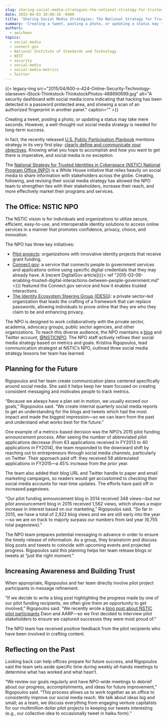 ```yaml
---
slug: sharing-social-media-strategies-the-national-strategy-for-trusted-identities-in-cyberspace-program-office
date: 2015-04-03 10:00:10 -0400
title: 'Sharing Social Media Strategies: The National Strategy for Trusted Identities in Cyberspace Program Office'
summary: 'Creating a tweet, posting a photo, or updating a status may take mere seconds. However, a well-thought-out social media strategy is needed for long-term success. In fact, the recently released U.S. Public Participation Playbook mentions strategy in its very first play: clearly define and communicate your objectives. Knowing what you hope to accomplish and how'
authors:
  - awichman
topics:
  - social-media
  - connect-gov
  - National Institute of Standards and Technology
  - NIST
  - security
  - social-media
  - social-media-metrics
  - Twitter
---
```


{{< legacy-img src="2015/04/600-x-424-Online-Security-Technology-olarseven-iStock-Thinkstock-ThinkstockPhotos-488690699.jpg" alt="A security dashboard with social media icons indicating that hacking has been detected in a password protected area, and showing a scan of an authorized fingerprint in another panel." caption="" >}} 

Creating a tweet, posting a photo, or updating a status may take mere seconds. However, a well-thought-out social media strategy is needed for long-term success.

In fact, the recently released [U.S. Public Participation Playbook](https://participation.usa.gov/) mentions strategy in its very first play: [clearly define and communicate your objectives](https://participation.usa.gov/#play1). Knowing what you hope to accomplish and how you want to get there is imperative, and social media is no exception.

The [National Strategy for Trusted Identities in Cyberspace (NSTIC) National Program Office (NPO)](http://www.nist.gov/nstic/) is a White House initiative that relies heavily on social media to share information with stakeholders across the globe. Creating, following, and revising their social media strategy has allowed the NPO team to strengthen ties with their stakeholders, increase their reach, and more effectively market their programs and services.

## The Office: NSTIC NPO

The NSTIC vision is for individuals and organizations to utilize secure, efficient, easy-to-use, and interoperable identity solutions to access online services in a manner that promotes confidence, privacy, choice, and innovation.

The NPO has three key initiatives:

  * [Pilot projects](http://www.nist.gov/nstic/pilots.html): organizations with innovative identity projects that receive grant funding.
  * [Connect.gov](https://www.connect.gov/): a service that connects people to government services and applications online using specific digital credentials that they may already have. A [recent DigitalGov article]({{< ref "2015-03-06-enabling-trusted-digital-interactions-between-people-government.md" >}}) featured the Connect.gov service and how it enables trusted interactions.
  * [The Identity Ecosystem Steering Group (IDESG)](http://www.nist.gov/nstic/about-idesg.html): a private sector-led organization that leads the crafting of a framework that can replace passwords, allowing individuals to prove online that they are who they claim to be and enhancing privacy.

The NPO is designed to work collaboratively with the private sector, academia, advocacy groups, public sector agencies, and other organizations. To reach this diverse audience, the NPO maintains a [blog](http://nstic.blogs.govdelivery.com/) and Twitter account, [@NSTICNPO](https://twitter.com/NSTICNPO). The NPO staff actively refines their social media strategy based on metrics and goals. Kristina Rigopoulos, lead communication strategist at NSTIC’s NPO, outlined three social media strategy lessons her team has learned.

## Planning for the Future

Rigopoulos and her team create communication plans centered specifically around social media. She said it helps keep her team focused on creating consistent messaging and motivates people to track metrics.

“Because we always have a plan set in motion, we usually exceed our goals,” Rigopoulos said. “We create internal quarterly social media reports to get an understanding for the blogs and tweets which had the most impact and made the biggest impression—so we can learn from the past and understand what works best for the future.”

One example of a metrics-based decision was the NPO’s 2015 pilot funding announcement process. After seeing the number of abbreviated pilot applications decrease (from 63 applications received in FY2013 to 40 applications in FY2014), the team responded to the downward shift by reaching out to entrepreneurs through social media channels, particularly on Twitter. Their approach paid off: they received 58 abbreviated applications in FY2015—a 45% increase from the prior year.

The team also added their blog URL and Twitter handle to paper and email marketing campaigns, so readers would get accustomed to checking their social media accounts for real-time updates. The efforts have paid off in increased pageviews.

“Our pilot funding announcement blog in 2014 received 348 views—but our pilot announcement blog in 2015 received 1,562 views, which shows a major increase in interest based on our marketing,” Rigopoulos said. “So far in 2015, we have a total of 2,922 blog views and we are still early into the year—so we are on track to majorly surpass our numbers from last year (6,755 total pageviews).”

The NPO team prepares potential messaging in advance in order to ensure the timely release of information. As a group, they brainstorm and discuss blog posts and tweets to coincide with upcoming events and projected progress. Rigopoulos said this planning helps her team release blogs or tweets at “just the right moment.”

## Increasing Awareness and Building Trust

When appropriate, Rigopoulos and her team directly involve pilot project participants in message refinement.

“If we decide to write a blog post highlighting the progress made by one of our pilot funding recipients, we often give them an opportunity to get involved,” Rigopoulos said. “We recently wrote a [blog post about NSTIC pilot participants](http://nstic.blogs.govdelivery.com/2014/11/28/everybody-needs-identity/) Daon and AARP—so we first decided to interview pilot stakeholders to ensure we captured successes they were most proud of.”

The NPO team has received positive feedback from the pilot recipients who have been involved in crafting content.

## Reflecting on the Past

Looking back can help offices prepare for future success, and Rigopoulos said the team sets aside specific time during weekly all-hands meetings to determine what has worked and what hasn’t.

“We review our goals regularly and have NPO-wide meetings to debrief about our progress, accomplishments, and ideas for future improvement,” Rigopoulos said. “This process allows us to work together as an office to consistently improve our social media reach. We talk about ideas big and small; as a team, we discuss everything from engaging venture capitalists for our multimillion dollar pilot projects to keeping our tweets interesting (e.g., our collective idea to occasionally tweet in haiku form).”